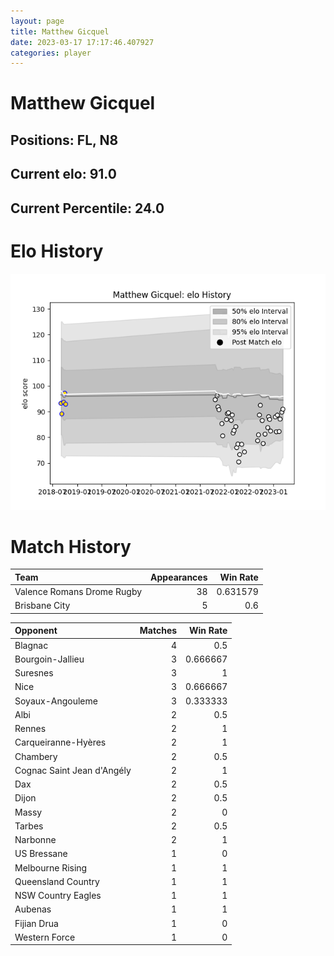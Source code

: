 ```yaml
---  
layout: page  
title: Matthew Gicquel  
date: 2023-03-17 17:17:46.407927  
categories: player  
---
```

# Matthew Gicquel

## Positions: FL, N8

## Current elo: 91.0

## Current Percentile: 24.0

# Elo History


![elo history](history_MatthewGicquel.png)
# Match History


| Team                       |   Appearances |   Win Rate |
|:---------------------------|--------------:|-----------:|
| Valence Romans Drome Rugby |            38 |   0.631579 |
| Brisbane City              |             5 |   0.6      |

| Opponent                   |   Matches |   Win Rate |
|:---------------------------|----------:|-----------:|
| Blagnac                    |         4 |   0.5      |
| Bourgoin-Jallieu           |         3 |   0.666667 |
| Suresnes                   |         3 |   1        |
| Nice                       |         3 |   0.666667 |
| Soyaux-Angouleme           |         3 |   0.333333 |
| Albi                       |         2 |   0.5      |
| Rennes                     |         2 |   1        |
| Carqueiranne-Hyères        |         2 |   1        |
| Chambery                   |         2 |   0.5      |
| Cognac Saint Jean d'Angély |         2 |   1        |
| Dax                        |         2 |   0.5      |
| Dijon                      |         2 |   0.5      |
| Massy                      |         2 |   0        |
| Tarbes                     |         2 |   0.5      |
| Narbonne                   |         2 |   1        |
| US Bressane                |         1 |   0        |
| Melbourne Rising           |         1 |   1        |
| Queensland Country         |         1 |   1        |
| NSW Country Eagles         |         1 |   1        |
| Aubenas                    |         1 |   1        |
| Fijian Drua                |         1 |   0        |
| Western Force              |         1 |   0        |